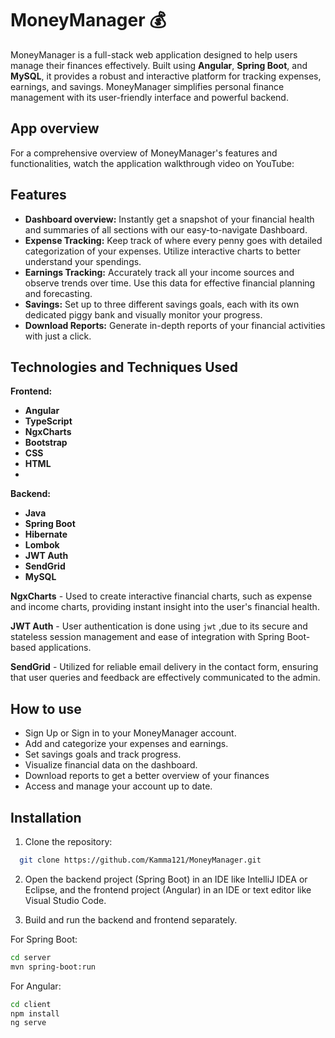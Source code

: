 
# MoneyManager 💰

MoneyManager is a full-stack web application designed to help users manage their finances effectively. Built using **Angular**, **Spring Boot**, and **MySQL**, it provides a robust and interactive platform for tracking expenses, earnings, and savings. MoneyManager simplifies personal finance management with its user-friendly interface and powerful backend.


## App overview
For a comprehensive overview of MoneyManager's features and functionalities, watch the application walkthrough video on YouTube:

## Features

- **Dashboard overview:**   Instantly get a snapshot of your financial health and summaries of all sections with our easy-to-navigate Dashboard.
- **Expense Tracking:**  Keep track of where every penny goes with detailed categorization of your expenses. Utilize interactive charts to better understand your spendings.
- **Earnings Tracking:**   Accurately track all your income sources and observe trends over time. Use this data for effective financial planning and forecasting.
- **Savings:**  Set up to three different savings goals, each with its own dedicated piggy bank and visually monitor your progress.
- **Download Reports:** Generate in-depth reports of your financial activities with just a click.


## Technologies and Techniques Used
**Frontend:**
- **Angular**
- **TypeScript**
- **NgxCharts**
- **Bootstrap**
- **CSS**
- **HTML**
- 
**Backend:**
- **Java**
- **Spring Boot**
- **Hibernate**
- **Lombok**
- **JWT Auth**
- **SendGrid**
- **MySQL**
 

 **NgxCharts** - Used to create interactive financial charts, such as expense and income charts, providing instant insight into the user's financial health.

 **JWT Auth** - User authentication is done using `jwt` ,due to its secure and stateless session management and ease of integration with Spring Boot-based applications.

  **SendGrid** -  Utilized for reliable email delivery in the contact form, ensuring that user queries and feedback are effectively communicated to the admin.
## How to use
- Sign Up or Sign in to your MoneyManager account.
- Add and categorize your expenses and earnings.
- Set savings goals and track progress.
- Visualize financial data on the dashboard.
- Download reports to get a better overview of your finances 
- Access and manage your account up to date.
## Installation

1. Clone the repository:

```bash
  git clone https://github.com/Kamma121/MoneyManager.git
```

2. Open the backend project (Spring Boot) in an IDE like IntelliJ IDEA or Eclipse, and the frontend project (Angular) in an IDE or text editor like Visual Studio Code.

3. Build and run the backend and frontend separately.

For Spring Boot:
```bash
cd server
mvn spring-boot:run
```

 For Angular:   
```bash
cd client
npm install
ng serve
```
